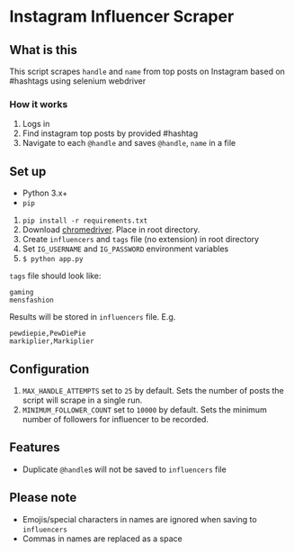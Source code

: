 # Instagram Influencer Scraper

## What is this
This script scrapes `handle` and `name` from top posts on Instagram based on #hashtags using selenium webdriver

### How it works
1. Logs in
2. Find instagram top posts by provided #hashtag
3. Navigate to each `@handle` and saves `@handle`, `name` in a file

## Set up
- Python 3.x+
- `pip`

1. `pip install -r requirements.txt`
2. Download [chromedriver](http://chromedriver.chromium.org/). Place in root directory.
3. Create `influencers` and `tags` file (no extension) in root directory
4. Set `IG_USERNAME` and `IG_PASSWORD` environment variables
5. `$ python app.py`

`tags` file should look like:
```
gaming
mensfashion
```
 
Results will be stored in `influencers` file. E.g.
```
pewdiepie,PewDiePie
markiplier,Markiplier
```
## Configuration
1. `MAX_HANDLE_ATTEMPTS` set to `25` by default. Sets the number of posts the script will scrape in a single run.  
2. `MINIMUM_FOLLOWER_COUNT` set to `10000` by default. Sets the minimum number of followers for influencer to be recorded.

## Features
- Duplicate `@handle`s will not be saved to `influencers` file

## Please note
- Emojis/special characters in names are ignored when saving to `influencers`
- Commas in names are replaced as a space
